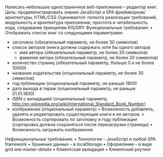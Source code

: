 Написать небольшое одностраничное веб-приложение – редактор книг.
Цель: продемонстрировать знание JavaScript и SPA фреймворков/архитектуры, HTML/CSS
Оценивается: полнота реализации требований, модульность и архитектура приложения, простота и читабельность кода, следование принципам KIS/DRY
Функциональные требования:
    • Отображать список книг со следующими параметрами:
- заголовок (обязательный параметр, не более 30 символов)
- список авторов (книга должна содержать хотя бы одного автора)
	- имя автора (обязательный параметр, не более 20 символов)
	- фамилия автора (обязательный параметр, не более 20 символов)
- количество страниц (обязательный параметр, больше 0 и не более 10000)
- название издательства (опциональный параметр, не более 30 символов)
- год публикации (опциональный параметр, не раньше 1800)
- дата выхода в тираж (опциональный параметр, не раньше 01.01.1800)
- ISBN с валидацией (опциональный параметр, http://en.wikipedia.org/wiki/International_Standard_Book_Number)
- изображение (опциональный параметр)
    • Возможность добавлять, удалять и редактировать существующие книги и ее авторов.
    • Возможность сортировать по заголовку и году публикации (сортировка должна сохраняться после перезагрузки страницы)
    • Возможность загружать изображение

Нефункциональные требования:
    • Технологии – JavaScript и любой SPA framework
    • Хранение данных – в localStorage
    • Оформление – в виде grid или master-details
    • Клиентская валидация
    • Клиентский роутинг

